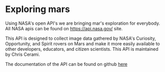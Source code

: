 # Exploring mars

Using NASA's open API's we are bringing mar's exploration for everybody. All NASA apis can be found on https://api.nasa.gov/ site.

This API is designed to collect image data gathered by NASA's Curiosity, Opportunity, and Spirit rovers on Mars and make it more easily available to other developers, educators, and citizen scientists. This API is maintained by Chris Cerami.

The documentation of the API can be found on github [here](https://github.com/chrisccerami/mars-photo-api)

